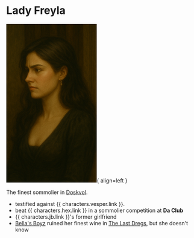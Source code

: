# Lady Freyla

![Lady Freyla](./lady-freyla.png){ align=left }

The finest sommolier in [Doskvol](../places/doskvol/index.md).

- testified against {{ characters.vesper.link }}.
- beat {{ characters.hex.link }} in a sommolier competition at **Da Club**
- {{ characters.jb.link }}'s former girlfriend
- [Bella's Boyz](bellas-boyz.md) ruined her finest wine in [The Last Dregs](2025-04-25-last-dregs.md), but she doesn't know
